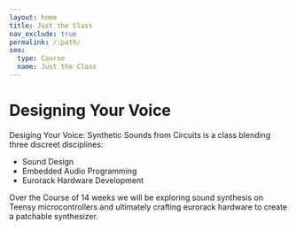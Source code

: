 ```yaml
---
layout: home
title: Just the Class
nav_exclude: true
permalink: /:path/
seo:
  type: Course
  name: Just the Class
---
```


# Designing Your Voice

Desiging Your Voice: Synthetic Sounds from Circuits is a class blending three discreet disciplines:

- Sound Design
- Embedded Audio Programming
- Eurorack Hardware Development

Over the Course of 14 weeks we will be exploring sound synthesis on Teensy microcontrollers and ultimately crafting eurorack hardware to create a patchable synthesizer.
